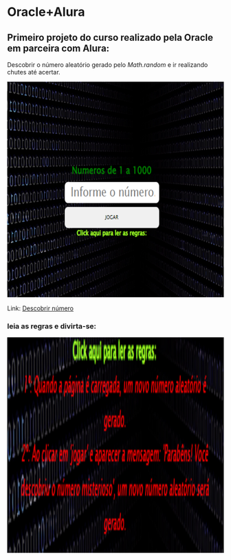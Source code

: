 # Oracle+Alura


## Primeiro projeto do curso realizado pela Oracle em parceira com Alura:

Descobrir o número aleatório gerado pelo _Math.random_ e ir realizando chutes até acertar. 

<img src="part_1.png" alt="part1" width='700px' height='500px'>

Link: <a href="https://anasouza.top/src/src/index.html" target="_blank">Descobrir número</a>

### leia as regras e divirta-se:

<img src="regras.png" alt="part1" width='700px' height='500px'>
